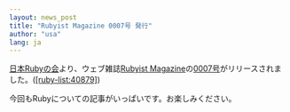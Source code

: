 ```yaml
---
layout: news_post
title: "Rubyist Magazine 0007号 発行"
author: "usa"
lang: ja
---
```


[日本Rubyの会][1]より、ウェブ雑誌[Rubyist
Magazine][2]の[0007号][3]がリリースされました。([\[ruby-list:40879\]][4])

今回もRubyについての記事がいっぱいです。お楽しみください。



[1]: http://jp.rubyist.net/ 
[2]: http://jp.rubyist.net/magazine/ 
[3]: http://jp.rubyist.net/magazine/?0007 
[4]: http://blade.nagaokaut.ac.jp/cgi-bin/scat.rb/ruby/ruby-list/40879 
